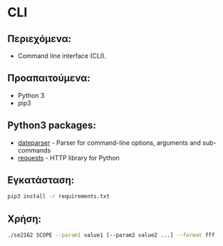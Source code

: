 # CLI

## Περιεχόμενα:
- Command line interface (CLI).

## Προαπαιτούμενα:
 - Python 3
 - pip3

## Python3 packages:
- [dateparser] - Parser for command-line options, arguments and sub-commands
- [requests] - HTTP library for Python

## Εγκατάσταση:
```sh
pip3 install -r requirements.txt
```

## Χρήση:
```sh
./se2162 SCOPE --param1 value1 [--param2 value2 ...] --format fff
```

[dateparser]: https://dateparser.readthedocs.io/en/latest/
[requests]: https://docs.python-requests.org/en/latest/

